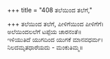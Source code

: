 +++
title = "408 ತಲೆಯಿಂದ ತಲೆಗೆ,"

+++
ತಲೆಯಿಂದ ತಲೆಗೆ, ಪೀಳಿಗೆಯಿಂದ ಪೀಳಿಗೆಗೆ।  
ಅಲೆಯಿಂದಲಲೆಗೆ ಟಪ್ಪೆಯ ಚಾರನಂತೆ॥  
ಇಳಿಯುತಿದೆ ಯುಗದಿಂದ ಯುಗಕೆ ಮಾನವಧರ್ಮ।  
ನಿಲದಮೃತಧಾರೆಯದು - ಮಂಕುತಿಮ್ಮ॥  
